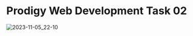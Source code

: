 # Prodigy Web Development Task 02

![2023-11-05_22-10](https://github.com/Tetroner9/PRODIGY_WD_02/assets/68982366/0ae4a89a-94a8-403c-b431-715142c1ceb6)
